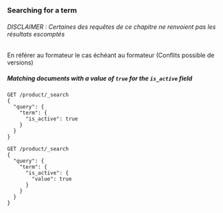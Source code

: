 ### Searching for a term

###### DISCLAIMER : Certaines des requêtes de ce chapitre ne renvoient pas les résultats escomptés
En référer au formateur le cas échéant au formateur (Conflits possible de versions)

##### Matching documents with a value of `true` for the `is_active` field

```
GET /product/_search
{
  "query": {
    "term": {
      "is_active": true
    }
  }
}
```

```
GET /product/_search
{
  "query": {
    "term": {
      "is_active": {
        "value": true
      }
    }
  }
}
```
